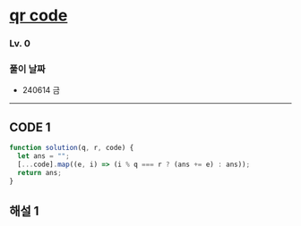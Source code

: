 # [qr code](https://school.programmers.co.kr/learn/courses/30/lessons/181903)

### Lv. 0

### 풀이 날짜

- 240614 금

---

## CODE 1

```javascript
function solution(q, r, code) {
  let ans = "";
  [...code].map((e, i) => (i % q === r ? (ans += e) : ans));
  return ans;
}
```

## 해설 1
